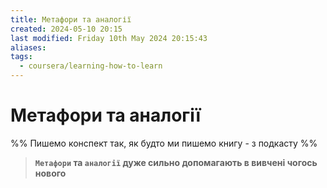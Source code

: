 ```yaml
---
title: Метафори та аналогії
created: 2024-05-10 20:15
last modified: Friday 10th May 2024 20:15:43
aliases: 
tags:
  - coursera/learning-how-to-learn
---
```

# Метафори та аналогії

%% Пишемо конспект так, як будто ми пишемо книгу - з подкасту %%

> **`Метафори` та `аналогії` дуже сильно допомагають в вивчені чогось нового**